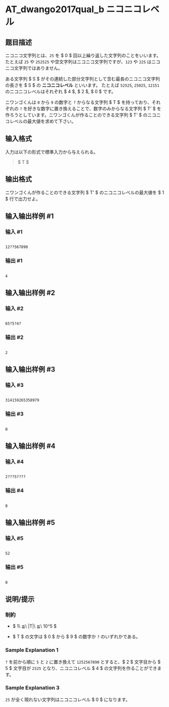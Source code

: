 # AT_dwango2017qual_b ニコニコレベル

## 题目描述

[problemUrl]: https://atcoder.jp/contests/dwacon2017-prelims/tasks/dwango2017qual_b

ニコニコ文字列とは、`25` を $ 0 $ 回以上繰り返した文字列のことをいいます。たとえば `25` や `252525` や空文字列はニコニコ文字列ですが、`123` や `225` はニコニコ文字列ではありません。

ある文字列 $ S $ がその連続した部分文字列として含む最長のニコニコ文字列の長さを $ S $ の **ニコニコレベル** といいます。 たとえば `52525`, `25025`, `12151` のニコニコレベルはそれぞれ $ 4 $, $ 2 $, $ 0 $ です。

ニワンゴくんは `0` から `9` の数字と `?` からなる文字列 $ T $ を持っており、それぞれの `?` を好きな数字に置き換えることで、数字のみからなる文字列 $ T' $ を作ろうとしています。ニワンゴくんが作ることのできる文字列 $ T' $ のニコニコレベルの最大値を求めて下さい。

## 输入格式

入力は以下の形式で標準入力から与えられる。

> $ T $

## 输出格式

ニワンゴくんが作ることのできる文字列 $ T' $ のニコニコレベルの最大値を $ 1 $ 行で出力せよ。

## 输入输出样例 #1

### 输入 #1

```
12??567890
```

### 输出 #1

```
4
```

## 输入输出样例 #2

### 输入 #2

```
65?5?4?
```

### 输出 #2

```
2
```

## 输入输出样例 #3

### 输入 #3

```
314159265358979
```

### 输出 #3

```
0
```

## 输入输出样例 #4

### 输入 #4

```
2???5????
```

### 输出 #4

```
8
```

## 输入输出样例 #5

### 输入 #5

```
52
```

### 输出 #5

```
0
```

## 说明/提示

### 制約

- $ 1\ ≦\ |T|\ ≦\ 10^5 $
- $ T $ の文字は $ 0 $ から $ 9 $ の数字か `?` のいずれかである。

### Sample Explanation 1

`?` を前から順に `5` と `2` に置き換えて `1252567890` とすると、$ 2 $ 文字目から $ 5 $ 文字目が `2525` となり、ニコニコレベル $ 4 $ の文字列を作ることができます。

### Sample Explanation 3

`25` が全く現れない文字列はニコニコレベル $ 0 $ になります。